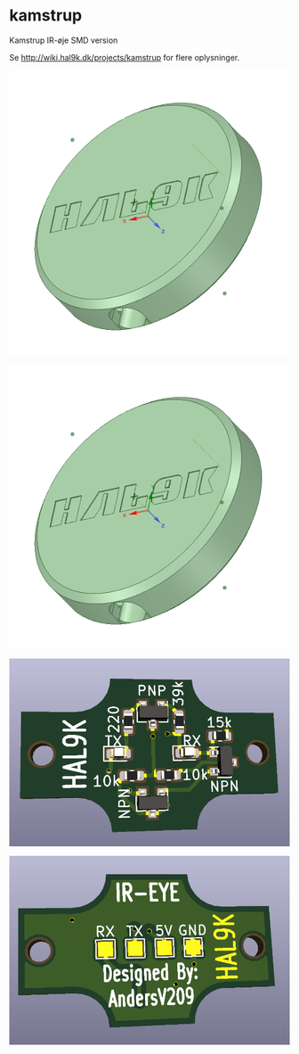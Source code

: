 # kamstrup
Kamstrup IR-øje SMD version

Se http://wiki.hal9k.dk/projects/kamstrup for flere oplysninger.

![case front](https://raw.githubusercontent.com/Hal9k-dk/kamstrup/SMD_version/pics/kamstrup-smd-case2.png)

![case back](https://raw.githubusercontent.com/Hal9k-dk/kamstrup/SMD_version/pics/kamstrup-smd-case2.png)

![pcb front](https://raw.githubusercontent.com/Hal9k-dk/kamstrup/SMD_version/pics/kamstrup-smd-pcb.png)

![pcb back](https://raw.githubusercontent.com/Hal9k-dk/kamstrup/SMD_version/pics/kamstrup-smd-pcb2.png)
